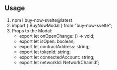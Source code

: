 ## Usage

1. npm i buy-now-svelte@latest
2. import { BuyNowModal } from "buy-now-svelte";
3. Props to the Modal:
   - export let onOpenChange: () => void;
   - export let isOpen: boolean;
   - export let contractAddress: string;
   - export let tokenId: string;
   - export let connectedAccount: string;
   - export let networkId: NetworkChainIdf;
